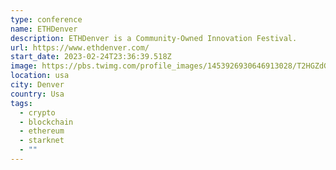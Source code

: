 ```yaml
---
type: conference
name: ETHDenver
description: ETHDenver is a Community-Owned Innovation Festival.
url: https://www.ethdenver.com/
start_date: 2023-02-24T23:36:39.518Z
image: https://pbs.twimg.com/profile_images/1453926930646913028/T2HGZdG6_400x400.jpg
location: usa
city: Denver
country: Usa
tags:
  - crypto
  - blockchain
  - ethereum
  - starknet
  - ""
---
```


